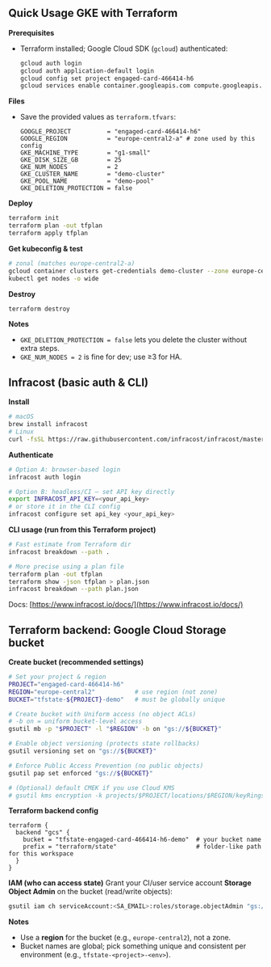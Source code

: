 ## Quick Usage GKE with Terraform

**Prerequisites**

* Terraform installed; Google Cloud SDK (`gcloud`) authenticated:

  ```bash
  gcloud auth login
  gcloud auth application-default login
  gcloud config set project engaged-card-466414-h6
  gcloud services enable container.googleapis.com compute.googleapis.com
  ```

**Files**

* Save the provided values as `terraform.tfvars`:

  ```hcl
  GOOGLE_PROJECT          = "engaged-card-466414-h6"
  GOOGLE_REGION           = "europe-central2-a" # zone used by this config
  GKE_MACHINE_TYPE        = "g1-small"
  GKE_DISK_SIZE_GB        = 25
  GKE_NUM_NODES           = 2
  GKE_CLUSTER_NAME        = "demo-cluster"
  GKE_POOL_NAME           = "demo-pool"
  GKE_DELETION_PROTECTION = false
  ```

**Deploy**

```bash
terraform init
terraform plan -out tfplan
terraform apply tfplan
```

**Get kubeconfig & test**

```bash
# zonal (matches europe-central2-a)
gcloud container clusters get-credentials demo-cluster --zone europe-central2-a --project engaged-card-466414-h6
kubectl get nodes -o wide
```

**Destroy**

```bash
terraform destroy
```

**Notes**

* `GKE_DELETION_PROTECTION = false` lets you delete the cluster without extra steps.
* `GKE_NUM_NODES = 2` is fine for dev; use ≥3 for HA.

## Infracost (basic auth & CLI)

**Install**

```bash
# macOS
brew install infracost
# Linux
curl -fsSL https://raw.githubusercontent.com/infracost/infracost/master/scripts/install.sh | sh
```

**Authenticate**

```bash
# Option A: browser-based login
infracost auth login

# Option B: headless/CI — set API key directly
export INFRACOST_API_KEY=<your_api_key>
# or store it in the CLI config
infracost configure set api_key <your_api_key>
```

**CLI usage (run from this Terraform project)**

```bash
# Fast estimate from Terraform dir
infracost breakdown --path .

# More precise using a plan file
terraform plan -out tfplan
terraform show -json tfplan > plan.json
infracost breakdown --path plan.json
```

Docs: [https://www.infracost.io/docs/](https://www.infracost.io/docs/)

## Terraform backend: Google Cloud Storage bucket

**Create bucket (recommended settings)**

```bash
# Set your project & region
PROJECT="engaged-card-466414-h6"
REGION="europe-central2"           # use region (not zone)
BUCKET="tfstate-${PROJECT}-demo"   # must be globally unique

# Create bucket with Uniform access (no object ACLs)
# -b on = uniform bucket-level access
gsutil mb -p "$PROJECT" -l "$REGION" -b on "gs://${BUCKET}"

# Enable object versioning (protects state rollbacks)
gsutil versioning set on "gs://${BUCKET}"

# Enforce Public Access Prevention (no public objects)
gsutil pap set enforced "gs://${BUCKET}"

# (Optional) default CMEK if you use Cloud KMS
# gsutil kms encryption -k projects/$PROJECT/locations/$REGION/keyRings/<ring>/cryptoKeys/<key> "gs://${BUCKET}"
```

**Terraform backend config**

```hcl
terraform {
  backend "gcs" {
    bucket = "tfstate-engaged-card-466414-h6-demo"  # your bucket name
    prefix = "terraform/state"                      # folder-like path for this workspace
  }
}
```

**IAM (who can access state)**
Grant your CI/user service account **Storage Object Admin** on the bucket (read/write objects):

```bash
gsutil iam ch serviceAccount:<SA_EMAIL>:roles/storage.objectAdmin "gs://${BUCKET}"
```

**Notes**

* Use a **region** for the bucket (e.g., `europe-central2`), not a zone.
* Bucket names are global; pick something unique and consistent per environment (e.g., `tfstate-<project>-<env>`).